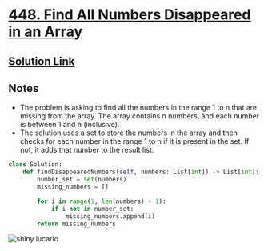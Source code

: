 # [448. Find All Numbers Disappeared in an Array](https://leetcode.com/problems/find-all-numbers-disappeared-in-an-array/description/)

## [Solution Link](https://leetcode.com/submissions/detail/1629668533/)

## Notes

- The problem is asking to find all the numbers in the range 1 to n that are missing from the array. The array contains n numbers, and each number is between 1 and n (inclusive).
- The solution uses a set to store the numbers in the array and then checks for each number in the range 1 to n if it is present in the set. If not, it adds that number to the result list.

```python
class Solution:
    def findDisappearedNumbers(self, numbers: List[int]) -> List[int]:
        number_set = set(numbers)
        missing_numbers = []

        for i in range(1, len(numbers) + 1):
            if i not in number_set:
                missing_numbers.append(i)
        return missing_numbers
```

![shiny lucario](https://projectpokemon.org/images/shiny-sprite/lucario.gif)
